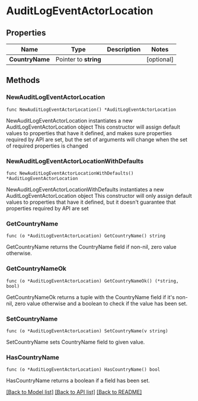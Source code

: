 # AuditLogEventActorLocation

## Properties

Name | Type | Description | Notes
------------ | ------------- | ------------- | -------------
**CountryName** | Pointer to **string** |  | [optional] 

## Methods

### NewAuditLogEventActorLocation

`func NewAuditLogEventActorLocation() *AuditLogEventActorLocation`

NewAuditLogEventActorLocation instantiates a new AuditLogEventActorLocation object
This constructor will assign default values to properties that have it defined,
and makes sure properties required by API are set, but the set of arguments
will change when the set of required properties is changed

### NewAuditLogEventActorLocationWithDefaults

`func NewAuditLogEventActorLocationWithDefaults() *AuditLogEventActorLocation`

NewAuditLogEventActorLocationWithDefaults instantiates a new AuditLogEventActorLocation object
This constructor will only assign default values to properties that have it defined,
but it doesn't guarantee that properties required by API are set

### GetCountryName

`func (o *AuditLogEventActorLocation) GetCountryName() string`

GetCountryName returns the CountryName field if non-nil, zero value otherwise.

### GetCountryNameOk

`func (o *AuditLogEventActorLocation) GetCountryNameOk() (*string, bool)`

GetCountryNameOk returns a tuple with the CountryName field if it's non-nil, zero value otherwise
and a boolean to check if the value has been set.

### SetCountryName

`func (o *AuditLogEventActorLocation) SetCountryName(v string)`

SetCountryName sets CountryName field to given value.

### HasCountryName

`func (o *AuditLogEventActorLocation) HasCountryName() bool`

HasCountryName returns a boolean if a field has been set.


[[Back to Model list]](../README.md#documentation-for-models) [[Back to API list]](../README.md#documentation-for-api-endpoints) [[Back to README]](../README.md)


